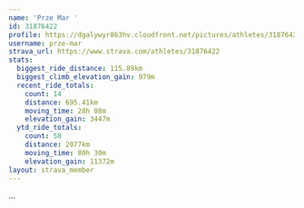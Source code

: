 ```yaml
---
name: 'Prze Mar '
id: 31876422
profile: https://dgalywyr863hv.cloudfront.net/pictures/athletes/31876422/22548952/3/large.jpg
username: prze-mar
strava_url: https://www.strava.com/athletes/31876422
stats:
  biggest_ride_distance: 115.89km
  biggest_climb_elevation_gain: 979m
  recent_ride_totals:
    count: 14
    distance: 695.41km
    moving_time: 28h 08m
    elevation_gain: 3447m
  ytd_ride_totals:
    count: 58
    distance: 2077km
    moving_time: 80h 30m
    elevation_gain: 11372m
layout: strava_member
--- 
```

...
